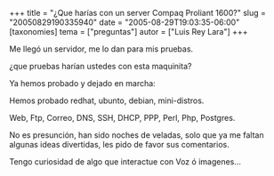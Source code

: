 +++
title = "¿Que harías con un server Compaq Proliant 1600?"
slug = "20050829190335940"
date = "2005-08-29T19:03:35-06:00"
[taxonomies]
tema = ["preguntas"]
autor = ["Luis Rey Lara"]
+++

Me llegó un servidor, me lo dan para mis pruebas.

¿que pruebas harían ustedes con esta maquinita?

<!-- more -->
Ya hemos probado y dejado en marcha:

Hemos probado redhat, ubunto, debian, mini-distros.

Web, Ftp, Correo, DNS, SSH, DHCP, PPP, Perl, Php, Postgres.

No es presunción, han sido noches de veladas, solo que ya me faltan
algunas ideas divertidas, les pido de favor sus comentarios.

Tengo curiosidad de algo que interactue con Voz ó imagenes…
